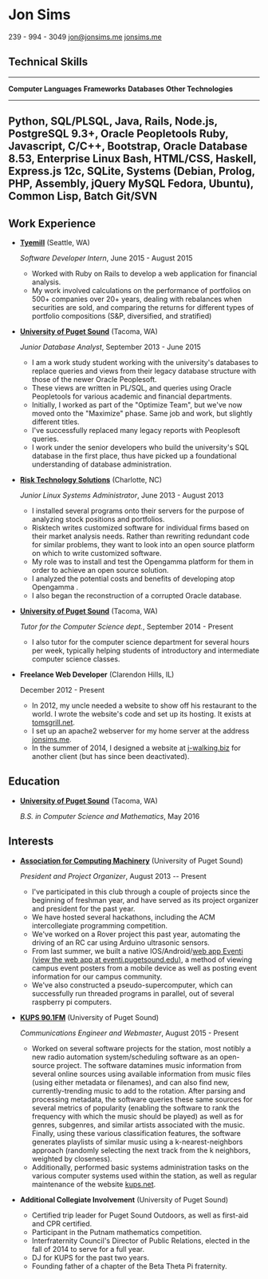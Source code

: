 Jon Sims
===============

239 - 994 - 3049
[jon@jonsims.me](mailto:jon@jonsims.me)
[jonsims.me](http://www.jonsims.me)

Technical Skills
----------------

-------------------------------------------------------------------------------------
**Computer Languages**      **Frameworks**   **Databases**     **Other
                                                               Technologies**
--------------------------- ---------------- ----------------- ----------------------
Python, SQL/PLSQL, Java,    Rails, Node.js,   PostgreSQL 9.3+, Oracle Peopletools
Ruby, Javascript, C/C++,    Bootstrap,        Oracle Database  8.53, Enterprise Linux
Bash, HTML/CSS, Haskell,    Express.js        12c, SQLite,     Systems (Debian,
Prolog, PHP, Assembly,      jQuery            MySQL            Fedora, Ubuntu),
Common Lisp, Batch                                             Git/SVN
--------------------------------------------------------------------------------------





Work Experience
---------------

*   **[Tyemill](www.tyemill.com)** (Seattle, WA)

    *Software Developer Intern*, June 2015 - August 2015

    -   Worked with Ruby on Rails to develop a web application for financial analysis. 
    -   My work involved calculations on the performance of portfolios on 500+ companies over 20+ years, dealing with rebalances when securities are sold, and comparing the returns for different types of portfolio compositions (S&P, diversified, and stratified)

*   **[University of Puget Sound](www.pugetsound.edu)** (Tacoma, WA)

    *Junior Database Analyst*, September 2013 - June 2015

    -   I am a work study student working with the university's databases to replace queries and views from their legacy database structure with those of the newer Oracle Peoplesoft.
    -   These views are written in PL/SQL, and queries using Oracle Peopletools for various academic and financial departments.
    -   Initially, I worked as part of the "Optimize Team", but we've now moved onto the "Maximize" phase. Same job and work, but slightly dif$\mathit{}$ferent titles. 
    -   I've successfully replaced many legacy reports with Peoplesoft queries. 
    -   I work under the senior developers who build the university's SQL database in the first place, thus have picked up a foundational understanding of database administration.

*   **[Risk Technology Solutions](www.risktechnologysolutions.com)** (Charlotte, NC)

    *Junior Linux Systems Administrator*, June 2013 - August 2013

    -   I installed several programs onto their servers for the purpose of analyzing stock positions and portfolios. 
    -   Risktech writes customized software for individual firms based on their market analysis needs. Rather than rewriting redundant code for similar problems, they want to look into an open source platform on which to write customized software. 
    -   My role was to install and test the Opengamma platform for them in order to achieve an open source solution. 
    -   I analyzed the potential costs and benefits of developing atop Opengamma .
    -   I also began the reconstruction of a corrupted Oracle database.

*   **[University of Puget Sound](www.pugetsound.edu)** (Tacoma, WA)

    *Tutor for the Computer Science dept.*, September 2014 - Present

    -   I also tutor for the computer science department for several hours per week, typically helping students of introductory and intermediate computer science classes.

*   **Freelance Web Developer** (Clarendon Hills, IL)

    December 2012 - Present

    -   In $2012$, my uncle needed a website to show off his restaurant to the world. I wrote the website's code and set up its hosting. It exists at [tomsgrill.net](www.tomsgrill.net).
    -   I set up an apache$2$ webserver for my home server at the address [jonsims.me](www.jonsims.me).
    -   In the summer of $2014$, I designed a website at [j-walking.biz]() for another client (but has since been deactivated).




Education
---------

*   **[University of Puget Sound](www.pugetsound.edu)** (Tacoma, WA)

    *B.S. in Computer Science and Mathematics*, May 2016


Interests
---------

*   **[Association for Computing Machinery](acm.pugetsound.edu)** (University of Puget Sound)

    *President and Project Organizer*, August 2013 -- Present

    -   I've participated in this club through a couple of projects since the beginning of freshman year, and have served as its project organizer and president for the past year.
    -   We have hosted several hackathons, including the ACM intercollegiate programming competition.
    -   We've worked on a Rover project this past year, automating the driving of an RC car using Arduino ultrasonic sensors.
    -   From last summer, we built a native IOS/Android/[web app Eventi (view the web app at eventi.pugetsound.edu)](http://eventi.pugetsound.edu/), a method of viewing campus event posters from a mobile device as well as posting event information for our campus community.
    -   We've also constructed a pseudo-supercomputer, which can successfully run threaded programs in parallel, out of several raspberry pi computers. 

*   **[KUPS 90.1FM](www.kups.net)** (University of Puget Sound)

    *Communications Engineer and Webmaster*, August 2015 - Present

    -   Worked on several software projects for the station, most notibly a new radio automation system/scheduling software as an open-source project. The software datamines music information from several online sources using available information from music files (using either metadata or filenames), and can also find new, currently-trending music to add to the rotation. After parsing and processing metadata, the software queries these same sources for several metrics of popularity (enabling the software to rank the frequency with which the music should be played) as well as for genres, subgenres, and similar artists associated with the music. Finally, using these various classification features, the software generates playlists of similar music using a k-nearest-neighbors approach (randomly selecting the next track from the k neighbors, weighted by closeness).
    -   Additionally, performed basic systems administration tasks on the various computer systems used within the station, as well as regular maintenance of the website [kups.net](www.kups.net).

*   **Additional Collegiate Involvement** (University of Puget Sound)

    -   Certified trip leader for Puget Sound Outdoors, as well as first-aid and CPR certified.
    -   Participant in the Putnam mathematics competition.
    -   Interfraternity Council's Director of Public Relations, elected in the fall of 2014 to serve for a full year.
    -   DJ for KUPS for the past two years.
    -   Founding father of a chapter of the Beta Theta Pi fraternity.

